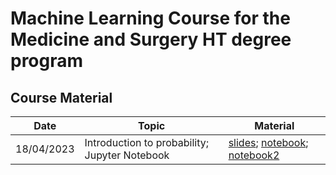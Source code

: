 # Machine Learning Course for the Medicine and Surgery HT degree program

## Course Material
**Date** | **Topic** | **Material** |
---------|-----------|--------------|
18/04/2023 | Introduction to probability; Jupyter Notebook | [slides](slides/01_probability.pdf); [notebook](notebooks/00jupyter-notebook.ipynb); [notebook2](notebooks/01numpy-matplotlib.ipynb)|